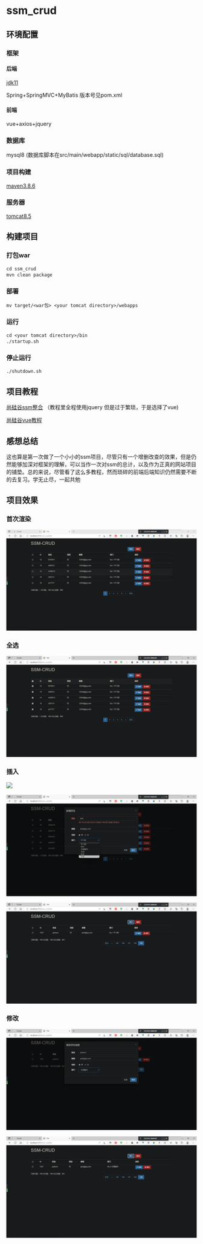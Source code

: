 # ssm_crud

## 环境配置

### 框架

#### 后端

[jdk11](http://www.codebaoku.com/jdk/jdk-oracle-jdk11.html)

Spring+SpringMVC+MyBatis 版本号见pom.xml

#### 前端

vue+axios+jquery

### 数据库

mysql8 (数据库脚本在src/main/webapp/static/sql/database.sql)

### 项目构建

[maven3.8.6](https://dlcdn.apache.org/maven/maven-3/3.8.6/binaries/apache-maven-3.8.6-bin.zip)

### 服务器

[tomcat8.5](https://dlcdn.apache.org/tomcat/tomcat-8/v8.5.82/bin/apache-tomcat-8.5.82-windows-x64.zip)

## 构建项目

### 打包war

```shell
cd ssm_crud
mvn clean package
```

### 部署

```shell
mv target/<war包> <your tomcat directory>/webapps
```

### 运行

```shell
cd <your tomcat directory>/bin
./startup.sh
```

### 停止运行

```shell
./shutdown.sh
```

## 项目教程

[尚硅谷ssm整合](https://www.bilibili.com/video/BV17W411g7zP?vd_source=3fc89722c68ab802d6951d68f237eeb9) （教程里全程使用jquery 但是过于繁琐，于是选择了vue)

[尚硅谷vue教程](https://www.bilibili.com/video/BV1Zy4y1K7SH?vd_source=3fc89722c68ab802d6951d68f237eeb9)

## 感想总结

​	这也算是第一次做了一个小小的ssm项目，尽管只有一个增删改查的效果，但是仍然能够加深对框架的理解，可以当作一次对ssm的总计，以及作为正真的网站项目的铺垫。总的来说，尽管看了这么多教程，然而琐碎的前端后端知识仍然需要不断的去复习。学无止尽，一起共勉

## 项目效果

### 首次渲染

![Image Text](https://github.com/vinayKing6/ssm_crud_first/blob/master/IMG/list.png)

### 全选

![全选](https://github.com/vinayKing6/ssm_crud_first/blob/master/IMG/select.png)

### 插入

![](https://github.com/vinayKing6/ssm_crud_first/blob/master/IMG/inset.png)

![](https://github.com/vinayKing6/ssm_crud_first/blob/master/IMG/inset2.png)

![](https://github.com/vinayKing6/ssm_crud_first/blob/master/IMG/inserted.png)

### 修改

![](https://github.com/vinayKing6/ssm_crud_first/blob/master/IMG/update.png)

![](https://github.com/vinayKing6/ssm_crud_first/blob/master/IMG/updated.png)